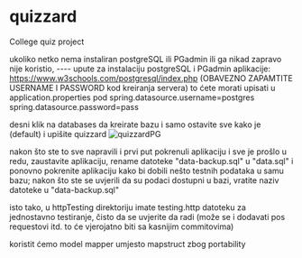 # quizzard
College quiz project


ukoliko netko nema instaliran postgreSQL ili PGadmin ili ga nikad zapravo nije koristio, ---- upute za instalaciju postgreSQL i PGadmin aplikacije: https://www.w3schools.com/postgresql/index.php
(OBAVEZNO ZAPAMTITE USERNAME I PASSWORD kod kreiranja servera)
to ćete morati upisati u application.properties pod 
spring.datasource.username=postgres
spring.datasource.password=pass

desni klik na databases da kreirate bazu i samo ostavite sve kako je (default) i upišite quizzard
![quizzardPG](https://github.com/user-attachments/assets/c84e4452-e54b-4880-b91c-5eacb8640482)

nakon što ste to sve napravili i prvi put pokrenuli aplikaciju i sve je prošlo u redu, zaustavite aplikaciju, rename datoteke "data-backup.sql" u "data.sql" i ponovno pokrenite aplikaciju kako bi dobili nešto testnih podataka u samu bazu;
nakon što ste se uvjerili da su podaci dostupni u bazi, vratite naziv datoteke u "data-backup.sql"

isto tako, u httpTesting direktoriju imate testing.http datoteku za jednostavno testiranje, čisto da se uvjerite da radi (može se i dodavati pos requestovi itd. to će vjerojatno biti sa kasnijim commitovima)

koristit ćemo model mapper umjesto mapstruct zbog portability
